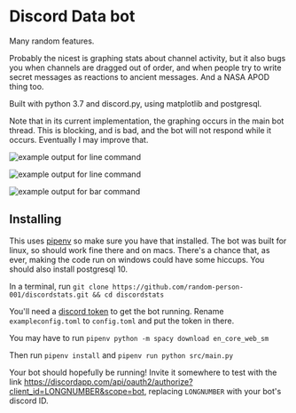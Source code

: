# Discord Data bot
Many random features.

Probably the nicest is graphing stats about channel activity, but it also bugs you when channels are dragged out of order, and when people try to write secret messages as reactions to ancient messages.  And a NASA APOD thing too.

Built with python 3.7 and discord.py, using matplotlib and postgresql.

Note that in its current implementation, the graphing occurs in the main bot thread.  This is blocking, and is bad, and the bot will not respond while it occurs.  Eventually I may improve that.

![example output for line command](https://cdn.discordapp.com/attachments/500896262351093761/568268930964127784/channel_activity.png)

![example output for line command](https://cdn.discordapp.com/attachments/500896262351093761/568283419323138068/channel_activity.png)

![example output for bar command](https://media.discordapp.net/attachments/500896262351093761/568284315167883286/channel_activity.png)

## Installing
This uses [pipenv](https://pipenv.readthedocs.io/en/latest/install/) so make sure you have that installed.
The bot was built for linux, so should work fine there and on macs.  There's a chance that, as ever, making the code run on windows could have some hiccups. You should also install postgresql 10.

In a terminal, run `git clone https://github.com/random-person-001/discordstats.git && cd discordstats`

You'll need a [discord token](https://github.com/reactiflux/discord-irc/wiki/Creating-a-discord-bot-&-getting-a-token) to get the bot running. Rename `exampleconfig.toml` to `config.toml` and put the token in there.

  You may have to run `pipenv python -m spacy download en_core_web_sm`

Then run
`pipenv install` and `pipenv run python src/main.py`

Your bot should hopefully be running!  Invite it somewhere to test with the link https://discordapp.com/api/oauth2/authorize?client_id=LONGNUMBER&scope=bot, replacing `LONGNUMBER` with your bot's discord ID.